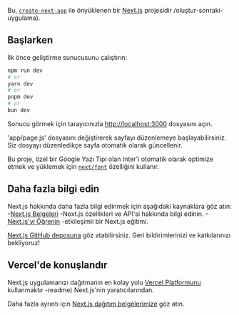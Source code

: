 Bu, [`create-next-app`](https://github.com/vercel/next.js/tree/canary/packages) ile önyüklenen bir [Next.js](https://nextjs.org/) projesidir /oluştur-sonraki-uygulama).
## Başlarken

İlk önce geliştirme sunucusunu çalıştırın:
```bash
npm run dev
# or
yarn dev
# or
pnpm dev
# or
bun dev
```

Sonucu görmek için tarayıcınızla [http://localhost:3000](http://localhost:3000) dosyasını açın.

'app/page.js' dosyasını değiştirerek sayfayı düzenlemeye başlayabilirsiniz. Siz dosyayı düzenledikçe sayfa otomatik olarak güncellenir.

Bu proje, özel bir Google Yazı Tipi olan Inter'i otomatik olarak optimize etmek ve yüklemek için [`next/font`](https://nextjs.org/docs/basic-features/font-optimization) özelliğini kullanır.

## Daha fazla bilgi edin

Next.js hakkında daha fazla bilgi edinmek için aşağıdaki kaynaklara göz atın:
-[Next.js Belgeleri](https://nextjs.org/docs) -Next.js özellikleri ve API'si hakkında bilgi edinin.
-[Next.js'yi Öğrenin](https://nextjs.org/learn) -etkileşimli bir Next.js eğitimi.

[Next.js GitHub deposuna](https://github.com/vercel/next.js/) göz atabilirsiniz. Geri bildirimlerinizi ve katkılarınızı bekliyoruz!

## Vercel'de konuşlandır
Next.js uygulamanızı dağıtmanın en kolay yolu [Vercel Platformunu](https://vercel.com/new?utm_medium=default-template&filter=next.js&utm_source=create-next-app&utm_campaign=create-next-app) kullanmaktır -readme) Next.js'nin yaratıcılarından.

Daha fazla ayrıntı için [Next.js dağıtım belgelerimize](https://nextjs.org/docs/deployment) göz atın.
